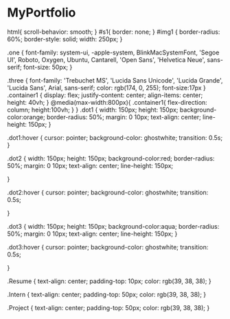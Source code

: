 # MyPortfolio
html{
    scroll-behavior: smooth;
}
#s1{
    border: none;
}
#img1 {
    border-radius: 60%;
    border-style: solid;
    width: 250px;
}

.one {
    font-family: system-ui, -apple-system, BlinkMacSystemFont, 'Segoe UI', Roboto, Oxygen, Ubuntu, Cantarell, 'Open Sans', 'Helvetica Neue', sans-serif;
    font-size: 50px;
}

.three {
    font-family: 'Trebuchet MS', 'Lucida Sans Unicode', 'Lucida Grande', 'Lucida Sans', Arial, sans-serif;
    color: rgb(174, 0, 255);
    font-size:17px
}
.container1 {
    display: flex;
    justify-content: center;
    align-items: center;
    height: 40vh;
}
@media(max-width:800px){
    .container1{
        flex-direction: column;
        height:100vh;
    }
}
.dot1 {
    width: 150px;
    height: 150px;
    background-color:orange;
    border-radius: 50%;
    margin: 0 10px;
    text-align: center;
    line-height: 150px;
}

.dot1:hover {
    cursor: pointer;
    background-color: ghostwhite;
    transition: 0.5s;
}

.dot2 {
    width: 150px;
    height: 150px;
    background-color:red;
    border-radius: 50%;
    margin: 0 10px;
    text-align: center;
    line-height: 150px;

}

.dot2:hover {
    cursor: pointer;
    background-color: ghostwhite;
    transition: 0.5s;

}

.dot3 {
    width: 150px;
    height: 150px;
    background-color:aqua;
    border-radius: 50%;
    margin: 0 10px;
    text-align: center;
    line-height: 150px;
}

.dot3:hover {
    cursor: pointer;
    background-color: ghostwhite;
    transition: 0.5s;

}

.Resume {
    text-align: center;
    padding-top: 10px;
    color: rgb(39, 38, 38);
}

.Intern {
    text-align: center;
    padding-top: 50px;
    color: rgb(39, 38, 38);
}

.Project {
    text-align: center;
    padding-top: 50px;
    color: rgb(39, 38, 38);
}
